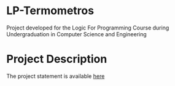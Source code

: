 # LP-Termometros
Project developed for the Logic For Programming Course during Undergraduation in Computer Science and Engineering

# Project Description
The project statement is available [here](https://github.com/guimribeiro/LP-Termometros/blob/main/projecto_termometros.pdf)
